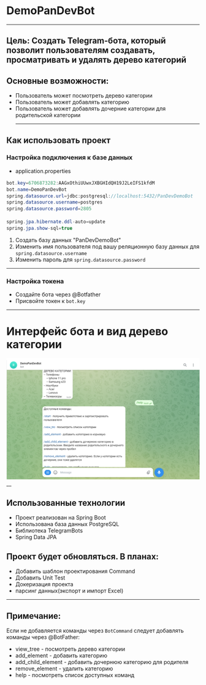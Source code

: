 # DemoPanDevBot
___

## **Цель:** Создать Telegram-бота, который позволит пользователям создавать, просматривать и удалять дерево категорий

## Основные возможности:
+ Пользователь может посмотреть дерево категории
+ Пользователь может добавлять категорию 
+ Пользователь может добавлять дочерние категории для родительской категории
  ____

## Как использовать проект
### Настройка подключения к базе данных

- application.properties
```java
bot.key=6706873282:AAGxOthiUUwxJXBGHIdQH19J2LeIFS1kfdM
bot.name=DemoPanDevBot
spring.datasource.url=jdbc:postgresql://localhost:5432/PanDevDemoBot
spring.datasource.username=postgres
spring.datasource.password=2805

spring.jpa.hibernate.ddl-auto=update
spring.jpa.show-sql=true
```
1. Создать базу данных "PanDevDemoBot"
2. Изменить имя пользователя под вашу реляционную базу данных для `spring.datasource.username`
3. Изменить пароль для `spring.datasource.password`
___
### Настройка токена 
+ Создайте бота через @Botfather 
+ Присвойте токен к `bot.key`

___
# Интерфейс бота и вид дерево категории 
![img](https://github.com/MerkhatM/DemoTelegramBot/blob/master/src/main/resources/img/%D0%A1%D0%BD%D0%B8%D0%BC%D0%BE%D0%BA%20%D1%8D%D0%BA%D1%80%D0%B0%D0%BD%D0%B0%20(23).png?raw=true)
__
## Использованные технологии
+ Проект реализован на Spring Boot
+ Использована база данных
PostgreSQL
+ Библиотека TelegramBots
+ Spring Data JPA

## Проект будет обновляться. В планах:
+ Добавить шаблон проектирования Command
+ Добавить Unit Test
+ Докеризация проекта
+ парсинг данных(экспорт и импорт Excel)

___
## Примечание:
Если не добавляется команды через `BotCommand` следует добавлять команды через @BotFather:
+ view_tree - посмотреть дерево категории
+ add_element - добавить категорию   
+ add_child_element - добавить дочернюю категорию для родителя   
+ remove_element - удалить категорию   
+ help - посмотреть список доступных команд

